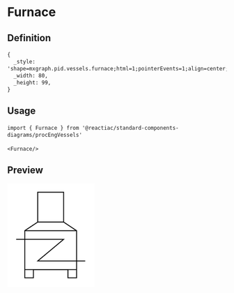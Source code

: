 # Furnace

## Definition

```
{
  _style: 'shape=mxgraph.pid.vessels.furnace;html=1;pointerEvents=1;align=center;verticalLabelPosition=bottom;verticalAlign=top;dashed=0;',
  _width: 80,
  _height: 99,
}
```

## Usage

```
import { Furnace } from '@reactiac/standard-components-diagrams/procEngVessels'

<Furnace/>
```

## Preview

<img src="./furnace.png" width="200"/>
